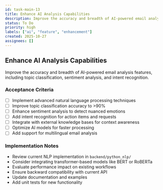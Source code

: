 ```yaml
---
id: task-main-13
title: Enhance AI Analysis Capabilities
description: Improve the accuracy and breadth of AI-powered email analysis features
status: To Do
priority: high
labels: ["ai", "feature", "enhancement"]
created: 2025-10-27
assignees: []
---
```


## Enhance AI Analysis Capabilities

Improve the accuracy and breadth of AI-powered email analysis features, including topic classification, sentiment analysis, and intent recognition.

### Acceptance Criteria
- [ ] Implement advanced natural language processing techniques
- [ ] Improve topic classification accuracy to >90%
- [ ] Enhance sentiment analysis to detect nuanced emotions
- [ ] Add intent recognition for action items and requests
- [ ] Integrate with external knowledge bases for context awareness
- [ ] Optimize AI models for faster processing
- [ ] Add support for multilingual email analysis

### Implementation Notes
- Review current NLP implementation in `backend/python_nlp/`
- Consider integrating transformer-based models like BERT or RoBERTa
- Evaluate performance impact on existing workflows
- Ensure backward compatibility with current API
- Update documentation and examples
- Add unit tests for new functionality